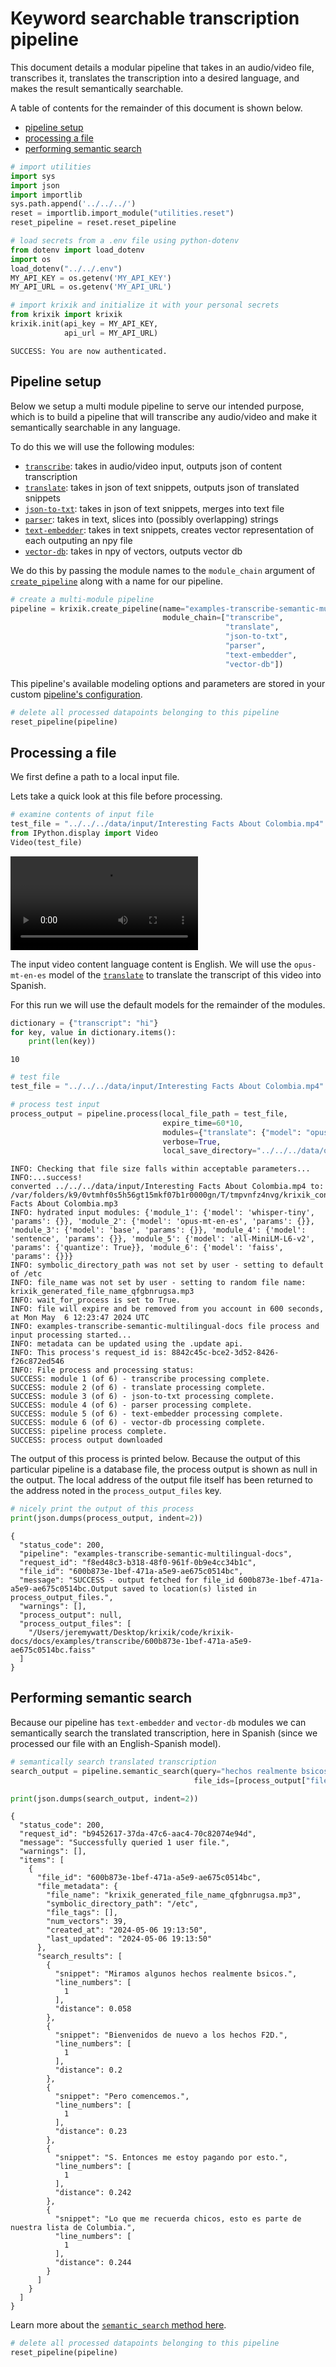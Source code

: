 # Keyword searchable transcription pipeline

This document details a modular pipeline that takes in an audio/video file, transcribes it, translates the transcription into a desired language, and makes the result semantically searchable.

A table of contents for the remainder of this document is shown below.


- [pipeline setup](#pipeline-setup)
- [processing a file](#processing-a-file)
- [performing semantic search](#performing-semantic-search)


```python
# import utilities
import sys 
import json
import importlib
sys.path.append('../../../')
reset = importlib.import_module("utilities.reset")
reset_pipeline = reset.reset_pipeline

# load secrets from a .env file using python-dotenv
from dotenv import load_dotenv
import os
load_dotenv("../../.env")
MY_API_KEY = os.getenv('MY_API_KEY')
MY_API_URL = os.getenv('MY_API_URL')

# import krixik and initialize it with your personal secrets
from krixik import krixik
krixik.init(api_key = MY_API_KEY, 
            api_url = MY_API_URL)
```

    SUCCESS: You are now authenticated.


## Pipeline setup

Below we setup a multi module pipeline to serve our intended purpose, which is to build a pipeline that will transcribe any audio/video and make it semantically searchable in any language.

To do this we will use the following modules:

- [`transcribe`](modules/transcribe.md): takes in audio/video input, outputs json of content transcription
- [`translate`](modules/translate.md): takes in json of text snippets, outputs json of translated snippets
- [`json-to-txt`](modules/json-to-txt.md): takes in json of text snippets, merges into text file
- [`parser`](modules/parser.md): takes in text, slices into (possibly overlapping) strings
- [`text-embedder`](modules/text-embedder.md): takes in text snippets, creates vector representation of each outputing an npy file
- [`vector-db`](modules/vector-db.md): takes in npy of vectors, outputs vector db

We do this by passing the module names to the `module_chain` argument of [`create_pipeline`](system/create_save_load.md) along with a name for our pipeline.


```python
# create a multi-module pipeline
pipeline = krixik.create_pipeline(name="examples-transcribe-semantic-multilingual-docs",
                                  module_chain=["transcribe",
                                                "translate",
                                                "json-to-txt",
                                                "parser",
                                                "text-embedder",
                                                "vector-db"])
```

This pipeline's available modeling options and parameters are stored in your custom [pipeline's configuration](system/create_save_load.md).


```python
# delete all processed datapoints belonging to this pipeline
reset_pipeline(pipeline)
```

## Processing a file

We first define a path to a local input file.

Lets take a quick look at this file before processing.


```python
# examine contents of input file
test_file = "../../../data/input/Interesting Facts About Colombia.mp4"
from IPython.display import Video
Video(test_file)
```




<video src="../../../data/input/Interesting Facts About Colombia.mp4" controls  >
      Your browser does not support the <code>video</code> element.
    </video>



The input video content language content is English.  We will use the `opus-mt-en-es` model of the [`translate`](modules/translate.md) to translate the transcript of this video into Spanish.

For this run we will use the default models for the remainder of the modules.



```python
dictionary = {"transcript": "hi"}
for key, value in dictionary.items():
    print(len(key))
```

    10



```python
# test file
test_file = "../../../data/input/Interesting Facts About Colombia.mp4"

# process test input
process_output = pipeline.process(local_file_path = test_file,
                                  expire_time=60*10,
                                  modules={"translate": {"model": "opus-mt-en-es"}},
                                  verbose=True,
                                  local_save_directory="../../../data/output")
```

    INFO: Checking that file size falls within acceptable parameters...
    INFO:...success!
    converted ../../../data/input/Interesting Facts About Colombia.mp4 to: /var/folders/k9/0vtmhf0s5h56gt15mkf07b1r0000gn/T/tmpvnfz4nvg/krixik_converted_version_Interesting Facts About Colombia.mp3
    INFO: hydrated input modules: {'module_1': {'model': 'whisper-tiny', 'params': {}}, 'module_2': {'model': 'opus-mt-en-es', 'params': {}}, 'module_3': {'model': 'base', 'params': {}}, 'module_4': {'model': 'sentence', 'params': {}}, 'module_5': {'model': 'all-MiniLM-L6-v2', 'params': {'quantize': True}}, 'module_6': {'model': 'faiss', 'params': {}}}
    INFO: symbolic_directory_path was not set by user - setting to default of /etc
    INFO: file_name was not set by user - setting to random file name: krixik_generated_file_name_qfgbnrugsa.mp3
    INFO: wait_for_process is set to True.
    INFO: file will expire and be removed from you account in 600 seconds, at Mon May  6 12:23:47 2024 UTC
    INFO: examples-transcribe-semantic-multilingual-docs file process and input processing started...
    INFO: metadata can be updated using the .update api.
    INFO: This process's request_id is: 8842c45c-bce2-3d52-8426-f26c872ed546
    INFO: File process and processing status:
    SUCCESS: module 1 (of 6) - transcribe processing complete.
    SUCCESS: module 2 (of 6) - translate processing complete.
    SUCCESS: module 3 (of 6) - json-to-txt processing complete.
    SUCCESS: module 4 (of 6) - parser processing complete.
    SUCCESS: module 5 (of 6) - text-embedder processing complete.
    SUCCESS: module 6 (of 6) - vector-db processing complete.
    SUCCESS: pipeline process complete.
    SUCCESS: process output downloaded


The output of this process is printed below.  Because the output of this particular pipeline is a database file, the process output is shown as null in the output.  The local address of the output file itself has been returned to the address noted in the `process_output_files` key.


```python
# nicely print the output of this process
print(json.dumps(process_output, indent=2))
```

    {
      "status_code": 200,
      "pipeline": "examples-transcribe-semantic-multilingual-docs",
      "request_id": "f8ed48c3-b318-48f0-961f-0b9e4cc34b1c",
      "file_id": "600b873e-1bef-471a-a5e9-ae675c0514bc",
      "message": "SUCCESS - output fetched for file_id 600b873e-1bef-471a-a5e9-ae675c0514bc.Output saved to location(s) listed in process_output_files.",
      "warnings": [],
      "process_output": null,
      "process_output_files": [
        "/Users/jeremywatt/Desktop/krixik/code/krixik-docs/docs/examples/transcribe/600b873e-1bef-471a-a5e9-ae675c0514bc.faiss"
      ]
    }


## Performing semantic search

Because our pipeline has `text-embedder` and `vector-db` modules we can semantically search the translated transcription, here in Spanish (since we processed our file with an English-Spanish model).  


```python
# semantically search translated transcription
search_output = pipeline.semantic_search(query="hechos realmente bsicos", 
                                         file_ids=[process_output["file_id"]])

print(json.dumps(search_output, indent=2))
```

    {
      "status_code": 200,
      "request_id": "b9452617-37da-47c6-aac4-70c82074e94d",
      "message": "Successfully queried 1 user file.",
      "warnings": [],
      "items": [
        {
          "file_id": "600b873e-1bef-471a-a5e9-ae675c0514bc",
          "file_metadata": {
            "file_name": "krixik_generated_file_name_qfgbnrugsa.mp3",
            "symbolic_directory_path": "/etc",
            "file_tags": [],
            "num_vectors": 39,
            "created_at": "2024-05-06 19:13:50",
            "last_updated": "2024-05-06 19:13:50"
          },
          "search_results": [
            {
              "snippet": "Miramos algunos hechos realmente bsicos.",
              "line_numbers": [
                1
              ],
              "distance": 0.058
            },
            {
              "snippet": "Bienvenidos de nuevo a los hechos F2D.",
              "line_numbers": [
                1
              ],
              "distance": 0.2
            },
            {
              "snippet": "Pero comencemos.",
              "line_numbers": [
                1
              ],
              "distance": 0.23
            },
            {
              "snippet": "S. Entonces me estoy pagando por esto.",
              "line_numbers": [
                1
              ],
              "distance": 0.242
            },
            {
              "snippet": "Lo que me recuerda chicos, esto es parte de nuestra lista de Columbia.",
              "line_numbers": [
                1
              ],
              "distance": 0.244
            }
          ]
        }
      ]
    }


Learn more about the [`semantic_search` method here](system/semantic_search.md).


```python
# delete all processed datapoints belonging to this pipeline
reset_pipeline(pipeline)
```
